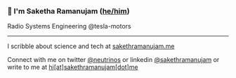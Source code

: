 ### :wave: I'm Saketha Ramanujam ([he/him](https://pronoun.is/he))
Radio Systems Engineering @tesla-motors
<hr>

I scribble about science and tech at [sakethramanujam.me](https://sakethramanujam.me/blog)


Connect with me on twitter [@neutrinos](https://twitter.com/neutrinos__) or linkedin [@sakethramanujam](https://linkedin.com/in/sakethramanujam)
or write to  me at [hi[at]sakethramanujam[dot]me](mailto:hi@sakethramanujam.me)
